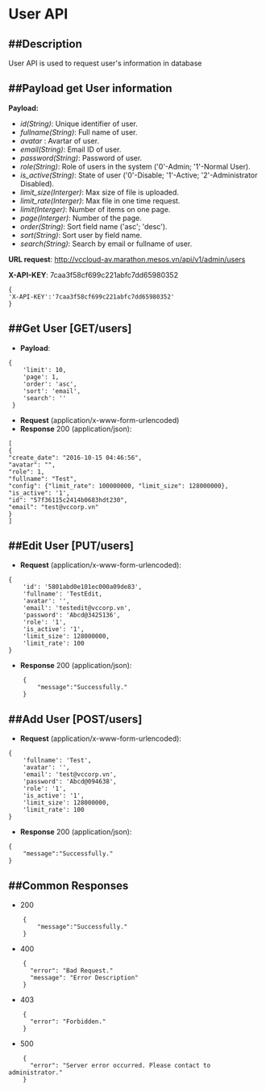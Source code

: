 User API
=====================
##Description
----------------------------------
User API is used to request user's information in database

##Payload get User information
----------------------------------
__Payload:__

* _id(String)_: Unique identifier of user.
* _fullname(String)_: Full name of user.
* _avatar_ : Avartar of user.
* _email(String)_: Email ID of user.
* _password(String)_: Password of user.
* _role(String)_: Role of users in the system ('0'-Admin; '1'-Normal User).
* _is_active(String)_: State of user ('0'-Disable; '1'-Active; '2'-Administrator Disabled).
* _limit\_size(Interger)_: Max size of file is uploaded.
* _limit\_rate(Interger)_: Max file in one time request.
* _limit(Interger)_: Number of items on one page.
* _page(Interger)_: Number of the page.
* _order(String)_: Sort field name ('asc'; 'desc').
* _sort(String)_: Sort user by field name.
* _search(String)_: Search by email or fullname of user.

__URL request__:  http://vccloud-av.marathon.mesos.vn/api/v1/admin/users

__X-API-KEY__: 7caa3f58cf699c221abfc7dd65980352
```
{
'X-API-KEY':'7caa3f58cf699c221abfc7dd65980352'
}
```

##Get User [GET/users]
----------------------------------
* __Payload__:
``` 
{
    'limit': 10,
    'page': 1,
    'order': 'asc',
    'sort': 'email',
    'search': ''
 }
```
* __Request__ (application/x-www-form-urlencoded)
* __Response__ 200 (application/json):
```
[
{
"create_date": "2016-10-15 04:46:56", 
"avatar": "", 
"role": 1, 
"fullname": "Test", 
"config": {"limit_rate": 100000000, "limit_size": 128000000}, 
"is_active": '1', 
"id": "57f36115c2414b0683hdt230", 
"email": "test@vccorp.vn"
}
]
```

##Edit User [PUT/users]
----------------------------------
* __Request__ (application/x-www-form-urlencoded):
```
{
    'id': '5801abd0e101ec000a09de83',
    'fullname': 'TestEdit,
    'avatar': '',
    'email': 'testedit@vccorp.vn',
    'password': 'Abcd@3425136',
    'role': '1',
    'is_active': '1',
    'limit_size': 128000000,
    'limit_rate': 100
}
```
* __Response__ 200 (application/json):
```
    {
        "message":"Successfully."
    }
```

##Add User [POST/users]
----------------------------------
* __Request__ (application/x-www-form-urlencoded):
```
{
    'fullname': 'Test',
    'avatar': '',
    'email': 'test@vccorp.vn',
    'password': 'Abcd@094638',
    'role': '1',
    'is_active': '1',
    'limit_size': 128000000,
    'limit_rate': 100
}
```
* __Response__ 200 (application/json):
```
{
    "message":"Successfully."
}
```

##Common Responses
---------------------------------
- 200
```
    {
        "message":"Successfully."
    }
```
- 400
```
    {
      "error": "Bad Request."
      "message": "Error Description"
    }
```
- 403
```
    {
      "error": "Forbidden."
    }
```
- 500
```
    {
      "error": "Server error occurred. Please contact to administrator."
    }
```
